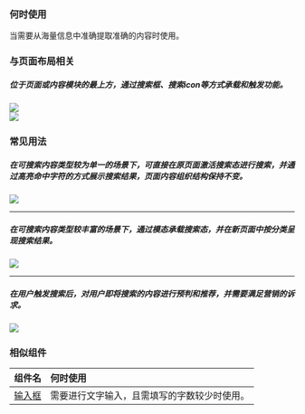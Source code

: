 

### 何时使用

当需要从海量信息中准确提取准确的内容时使用。

### 与页面布局相关

##### 位于页面或内容模块的最上方，通过搜索框、搜索icon等方式承载和触发功能。

<div class="legend">
  <div class="item">
    <img src="https://tdesign.gtimg.com/site/design/mobile-guide/search/search-1.png" />
  </div>

  <div class="item">
    <img src="https://tdesign.gtimg.com/site/design/mobile-guide/search/search-2.png" />
  </div>
</div>


### 常见用法

##### 在可搜索内容类型较为单一的场景下，可直接在原页面激活搜索态进行搜索，并通过高亮命中字符的方式展示搜索结果，页面内容组织结构保持不变。

<div class="item">
    <img src="https://tdesign.gtimg.com/site/design/mobile-guide/search/search-3.png" />
</div>

<hr />

##### 在可搜索内容类型较丰富的场景下，通过模态承载搜索态，并在新页面中按分类呈现搜索结果。

<div class="item">
   <img src="https://tdesign.gtimg.com/site/design/mobile-guide/search/search-4.png" />
</div>

<hr />

##### 在用户触发搜索后，对用户即将搜索的内容进行预判和推荐，并需要满足营销的诉求。

<div class="item">
  <img src="https://tdesign.gtimg.com/site/design/mobile-guide/search/search-5.png" />
</div>


### 相似组件

| 组件名            | 何时使用                                     |
| :---------------- | :------------------------------------------- |
| [输入框](./Input) | 需要进行文字输入，且需填写的字数较少时使用。 |
